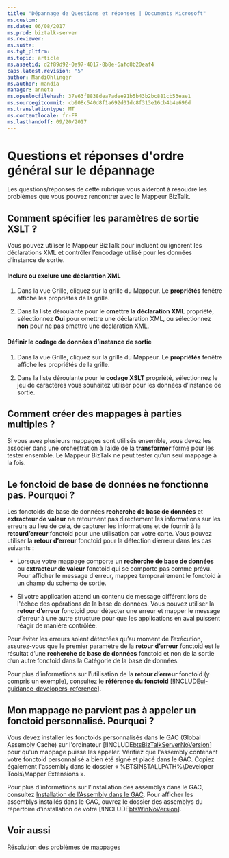 ```yaml
---
title: "Dépannage de Questions et réponses | Documents Microsoft"
ms.custom: 
ms.date: 06/08/2017
ms.prod: biztalk-server
ms.reviewer: 
ms.suite: 
ms.tgt_pltfrm: 
ms.topic: article
ms.assetid: d2f89d92-0a97-4017-8b8e-6afd8b20eaf4
caps.latest.revision: "5"
author: MandiOhlinger
ms.author: mandia
manager: anneta
ms.openlocfilehash: 37e63f8838dea7adee91b5b43b2bc881cb53eae1
ms.sourcegitcommit: cb908c540d8f1a692d01dc8f313e16cb4b4e696d
ms.translationtype: MT
ms.contentlocale: fr-FR
ms.lasthandoff: 09/20/2017
---
```

# <a name="general-troubleshooting-questions-and-answers"></a>Questions et réponses d'ordre général sur le dépannage
Les questions/réponses de cette rubrique vous aideront à résoudre les problèmes que vous pouvez rencontrer avec le Mappeur BizTalk.  
  
## <a name="how-do-i-specify-xslt-output-settings"></a>Comment spécifier les paramètres de sortie XSLT ?  
 Vous pouvez utiliser le Mappeur BizTalk pour incluent ou ignorent les déclarations XML et contrôler l’encodage utilisé pour les données d’instance de sortie.  
  
#### <a name="include-or-exclude-an-xml-declaration"></a>Inclure ou exclure une déclaration XML  
  
1.  Dans la vue Grille, cliquez sur la grille du Mappeur. Le **propriétés** fenêtre affiche les propriétés de la grille.  
  
2.  Dans la liste déroulante pour le **omettre la déclaration XML** propriété, sélectionnez **Oui** pour omettre une déclaration XML, ou sélectionnez **non** pour ne pas omettre une déclaration XML.  
  
#### <a name="set-encoding-for-output-instance-data"></a>Définir le codage de données d’instance de sortie  
  
1.  Dans la vue Grille, cliquez sur la grille du Mappeur. Le **propriétés** fenêtre affiche les propriétés de la grille.  
  
2.  Dans la liste déroulante pour le **codage XSLT** propriété, sélectionnez le jeu de caractères vous souhaitez utiliser pour les données d’instance de sortie.  
  
## <a name="how-do-i-create-multipart-mappings"></a>Comment créer des mappages à parties multiples ?  
 Si vous avez plusieurs mappages sont utilisés ensemble, vous devez les associer dans une orchestration à l’aide de la **transformer** forme pour les tester ensemble. Le Mappeur BizTalk ne peut tester qu'un seul mappage à la fois.  
  
## <a name="why-isnt-my-database-functoid-working"></a>Le fonctoid de base de données ne fonctionne pas. Pourquoi ?  
 Les fonctoids de base de données **recherche de base de données** et **extracteur de valeur** ne retournent pas directement les informations sur les erreurs au lieu de cela, de capturer les informations et de fournir à la **retourd’erreur** fonctoid pour une utilisation par votre carte. Vous pouvez utiliser la **retour d’erreur** fonctoid pour la détection d’erreur dans les cas suivants :  
  
-   Lorsque votre mappage comporte un **recherche de base de données** ou **extracteur de valeur** fonctoid qui se comporte pas comme prévu. Pour afficher le message d'erreur, mappez temporairement le fonctoid à un champ du schéma de sortie.  
  
-   Si votre application attend un contenu de message différent lors de l'échec des opérations de la base de données. Vous pouvez utiliser la **retour d’erreur** fonctoid pour détecter une erreur et mapper le message d’erreur à une autre structure pour que les applications en aval puissent réagir de manière contrôlée.  
  
 Pour éviter les erreurs soient détectées qu’au moment de l’exécution, assurez-vous que le premier paramètre de la **retour d’erreur** fonctoid est le résultat d’une **recherche de base de données** fonctoid et non de la sortie d’un autre fonctoid dans la Catégorie de la base de données.  
  
 Pour plus d’informations sur l’utilisation de la **retour d’erreur** fonctoid (y compris un exemple), consultez le **référence du fonctoid** [!INCLUDE[ui-guidance-developers-reference](../includes/ui-guidance-developers-reference.md)].
  
## <a name="why-is-my-map-failing-when-calling-my-custom-functoid"></a>Mon mappage ne parvient pas à appeler un fonctoid personnalisé. Pourquoi ?  
 Vous devez installer les fonctoids personnalisés dans le GAC (Global Assembly Cache) sur l'ordinateur [!INCLUDE[btsBizTalkServerNoVersion](../includes/btsbiztalkservernoversion-md.md)] pour qu'un mappage puisse les appeler. Vérifiez que l'assembly contenant votre fonctoid personnalisé a bien été signé et placé dans le GAC. Copiez également l'assembly dans le dossier « %BTSINSTALLPATH%\Developer Tools\Mapper Extensions ».  
  
 Pour plus d’informations sur l’installation des assemblys dans le GAC, consultez [Installation de l’Assembly dans le GAC](../core/assembly-installation-in-the-gac.md). Pour afficher les assemblys installés dans le GAC, ouvrez le dossier des assemblys du répertoire d'installation de votre [!INCLUDE[btsWinNoVersion](../includes/btswinnoversion-md.md)].  
  
## <a name="see-also"></a>Voir aussi  
 [Résolution des problèmes de mappages](../core/troubleshooting-maps.md)